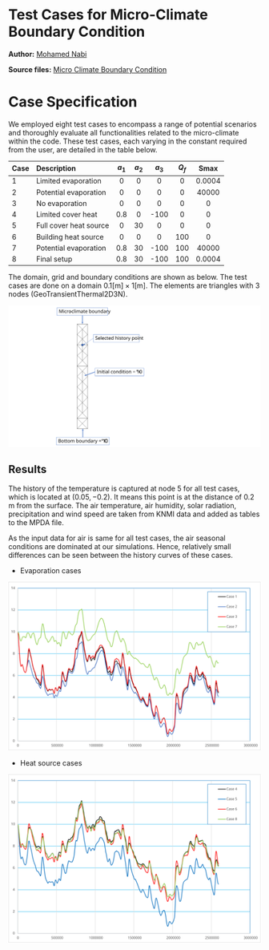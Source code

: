 # Test Cases for Micro-Climate Boundary Condition

**Author:** [Mohamed Nabi](https://github.com/mnabideltares)

**Source files:** [Micro Climate Boundary Condition](https://github.com/KratosMultiphysics/Kratos/tree/master/applications/GeoMechanicsApplication/tests/test_thermal_element/test_micro_climate)
#
# Case Specification
We employed eight test cases to encompass a range of potential scenarios and thoroughly evaluate all functionalities related to the micro-climate within the code. These test cases, each varying in the constant required from the user, are detailed in the table below.

| Case | Description            | $a_1$  | $a_2$  | $a_3$ | $Q_f$ | Smax   |
|------|:-----------------------|:------:|:------:|:-----:|:-----:|:------:|
| 1    | Limited evaporation    | 0      | 0      | 0     | 0     | 0.0004 |
| 2    | Potential evaporation  | 0      | 0      | 0     | 0     | 40000  |
| 3    | No evaporation         | 0      | 0      | 0     | 0     | 0      |
| 4    | Limited cover heat     | 0.8    | 0      | -100  | 0     | 0      |
| 5    | Full cover heat source | 0      | 30     | 0     | 0     | 0      |
| 6    | Building heat source   | 0      | 0      | 0     | 100   | 0      |
| 7    | Potential evaporation  | 0.8    | 30     | -100  | 100   | 40000  |
| 8    | Final setup            | 0.8    | 30     | -100  | 100   | 0.0004 |

The domain, grid and boundary conditions are shown as below. The test cases are done on a domain $0.1 \mathrm{[m]} \times 1 \mathrm{[m]}$. The elements are triangles with 3 nodes (GeoTransientThermal2D3N).

<img src="../documentation_data/test_micro_climate_boundary_condition.svg" alt="Visualization of the domain, grid and the boundary conditions" title="Visualization of the boundary conditions" width="900">

## Results
The history of the temperature is captured at node 5 for all test cases, which is located at $\left(0.05, -0.2 \right)$. It means this point is at the distance of 0.2 m from the surface. The air temperature, air humidity, solar radiation, precipitation and wind speed are taken from KNMI data and added as tables to the MPDA file.

As the input data for air is same for all test cases, the air seasonal conditions are dominated at our simulations. Hence, relatively small differences can be seen between the history curves of these cases.


* Evaporation cases 
<img src="../documentation_data/test_micro_climate_evaporation_history.svg" alt="Visualization of the history of temperature at the distance of 0.2 $\mathrm{[m]}$ below the surface" title="Visualization of the history" width="900">

* Heat source cases
<img src="../documentation_data/test_micro_climate_heatsource_history.svg" alt="Visualization of the history of temperature at the distance of 0.2 $\mathrm{[m]}$ below the surface" title="Visualization of the history" width="900">

